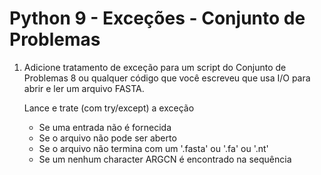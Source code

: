 Python 9 - Exceções - Conjunto de Problemas
===================


1. Adicione tratamento de exceção para um script do Conjunto de Problemas 8 ou qualquer código que você escreveu que usa I/O para abrir e ler um arquivo FASTA.
   
   Lance e trate (com try/except) a exceção
   - Se uma entrada não é fornecida
   - Se o arquivo não pode ser aberto
   - Se o arquivo não termina com um '.fasta' ou '.fa' ou '.nt'
   - Se um nenhum character ARGCN é encontrado na sequência
